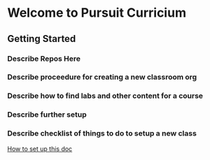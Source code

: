 # Welcome to Pursuit Curricium

## Getting Started

### Describe Repos Here

### Describe proceedure for creating a new classroom org

### Describe how to find labs and other content for a course

### Describe further setup

### Describe checklist of things to do to setup a new class

[How to set up this doc](https://docs.github.com/en/organizations/collaborating-with-groups-in-organizations/customizing-your-organizations-profile#adding-a-public-organization-profile-readme)
